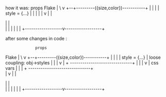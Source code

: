 how it was:
                 props
Flake              |
   \               v
+--+---------({size,color})-----------+
|                  |                  |
|          style = {...}              |
|                  |                  |
|                  v                  |
|         <div style = {...}>         |
|         </div>                      |
|                                     |
|                  |                  |
+------------------v------------------+

after some changes in code :

                 props
Flake              |
   \               v
+--+---------({size,color})-----------+
|                  |                  |
|          style = {...}              |  loose coupling: obj->styles
|                  |                  |      v
|                  + ------------------------------+
|                                                  |
|                                                  v
|                                             css vars
|                                                  |
|                  + ------------------------------+                 
|                  v                  |
|         <div style = {...}>         |
|         </div>                      |
|                                     |
|                  |                  |
+------------------v------------------+